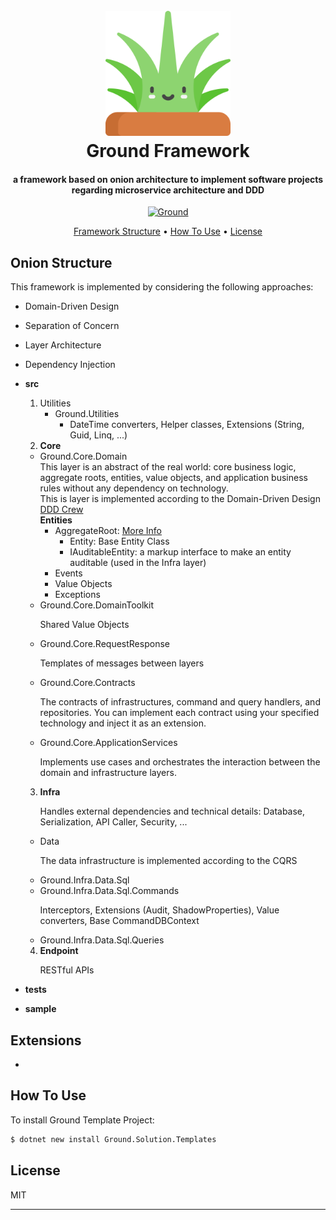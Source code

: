 <h1 align="center">
  <br>
  <a href="https://github.com/vosooghi/Ground"><img src="https://raw.githubusercontent.com/vosooghi/Ground/main/src/2.Core/Ground.Core.Domain/Icon.png" alt="Markdownify" width="200"></a>
  <br>
  Ground Framework
  <br>
</h1>

<h4 align="center">a framework based on onion architecture to implement software projects regarding microservice architecture and DDD</h4>

<p align="center">
  <a href="https://www.nuget.org/packages/Ground.Solution.Templates">
    <img src="https://img.shields.io/static/v1?label=nuget&message=v2.0.0&color=green&link=https://www.nuget.org/packages/Ground.Solution.Templates" alt="Ground">
  </a>
</p>

<p align="center">
  <a href="#Onion Structure">Framework Structure</a> •
  <a href="#how-to-use">How To Use</a> •
  <a href="#license">License</a>
</p>

## Onion Structure
This framework is implemented by considering the following approaches:
*   Domain-Driven Design
*   Separation of Concern
*   Layer Architecture
*   Dependency Injection

* <b>src</b>
  1. Utilities
     * Ground.Utilities
       - DateTime converters, Helper classes, Extensions (String, Guid, Linq, ...)
  2. <b>Core</b>
    * Ground.Core.Domain
       </br>This layer is an abstract of the real world: core business logic, aggregate roots, entities, value objects, and application business rules without any dependency on technology.
       </br>This  is layer is implemented according to the Domain-Driven Design <a href="https://github.com/ddd-crew/ddd-starter-modelling-process">DDD Crew</a>
       </br><b>Entities</b>
        * AggregateRoot: <a href="">More Info</a>
          - Entity: Base Entity Class
          - IAuditableEntity: a markup interface to make an entity auditable (used in the Infra layer)
        * Events
        * Value Objects
        * Exceptions
    *  Ground.Core.DomainToolkit
       <p>Shared Value Objects</p>
    *  Ground.Core.RequestResponse
         <p>Templates of messages between layers</p>
    *  Ground.Core.Contracts
         <p>The contracts of infrastructures, command and query handlers, and repositories. You can implement each contract using your specified technology and inject it as an extension.</p>         
    *  Ground.Core.ApplicationServices
         <p>Implements use cases and orchestrates the interaction between the domain and infrastructure layers.</p>
  3. <b>Infra</b>
     <p>Handles external dependencies and technical details: Database, Serialization, API Caller, Security, ...</p>
    *  Data
         <p>The data infrastructure is implemented according to the CQRS</p>
    *    Ground.Infra.Data.Sql
    *    Ground.Infra.Data.Sql.Commands
           <p>Interceptors, Extensions (Audit, ShadowProperties), Value converters, Base CommandDBContext</p>
    *    Ground.Infra.Data.Sql.Queries
  4. <b>Endpoint</b>
     <p>RESTful APIs</p>
* <b>tests</b>
* <b>sample</b>

## Extensions
* 
## How To Use

To install Ground Template Project:
```bash
$ dotnet new install Ground.Solution.Templates
```
## License

MIT

---
